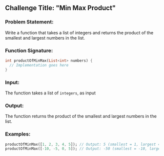 ## Challenge Title: "Min Max Product"

### Problem Statement:

Write a function that takes a list of integers and returns the product of the smallest and largest numbers in the list.

### Function Signature:

```dart
int productOfMinMax(List<int> numbers) {
  // Implementation goes here
}
```

### Input:

The function takes a list of `integers`, as input

### Output:

The function returns the product of the smallest and largest numbers in the list.

### Examples:

```dart
productOfMinMax([1, 2, 3, 4, 5]); // Output: 5 (smallest = 1, largest = 5, product = 1 * 5)
productOfMinMax([-10, -5, 0, 5]); // Output: -50 (smallest = -10, largest = 5, product = -10 * 5)
```